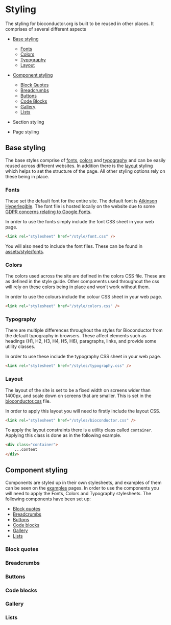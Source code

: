 # Styling

The styling for bioconductor.org is built to be reused in other places. It comprises of several different aspects

* [Base styling](#base-styling)
  * [Fonts](#fonts)
  * [Colors](#colors)
  * [Typography](#typography)
  * [Layout](#layout)

* [Component styling](#component-styling)
  * [Block Quotes](#block-quotes)
  * [Breadcrumbs](#breadcrumbs)
  * [Buttons](#buttons)
  * [Code Blocks](#code-blocks)
  * [Gallery](#gallery)
  * [Lists](#lists)

* Section styling
* Page styling

## Base styling

The base styles comprise of [fonts](#fonts), [colors](colors) and [typography](typography) and can be easily reused across different websites. In addition there is the [layout](layout) styling which helps to set the structure of the page. All other styling options rely on these being in place.

### Fonts

These set the default font for the entire site. The default font is [Atkinson Hyperlegible](https://fonts.google.com/specimen/Atkinson+Hyperlegible). The font file is hosted locally on the website due to some [GDPR concerns relating to Google Fonts](https://www.cookieyes.com/documentation/features/google-fonts-and-gdpr/#How_do_Goo_0).

In order to use the fonts simply include the font CSS sheet in your web page.

```html
<link rel="stylesheet" href="/style/font.css" />
```

You will also need to include the font files. These can be found in [assets/style/fonts](/assets/style/fonts). 


### Colors

The colors used across the site are defined in the colors CSS file. These are as defined in the style guide. Other components used throughout the css will rely on these colors being in place and won't work without them.

In order to use the colours include the colour CSS sheet in your web page.

```html
<link rel="stylesheet" href="/style/colors.css" />
```


### Typography

There are multiple differences throughout the styles for Bioconductor from the default typography in browsers. These affect elements such as headings (H1, H2, H3, H4, H5, H6), paragraphs, links, and provide some utility classes.

In order to use these include the typography CSS sheet in your web page.

```html
<link rel="stylesheet" href="/styles/typography.css" />
```

### Layout

The layout of the site is set to be a fixed width on screens wider than 1400px, and scale down on screens that are smaller. This is set in the [bioconductor.css](/assets/style/bioconductor.css) file.

In order to apply this layout you will need to firstly include the layout CSS.

```html
<link rel="stylesheet" href="/styles/bioconductor.css" />
```

To apply the layout constraints there is a utility class called `container`. Applying this class is done as in the following example.

```html
<div class="container">
    ...content
</div>
```

## Component styling

Components are styled up in their own stylesheets, and examples of them can be seen on the [examples](/content/examples) pages. In order to use the components you will need to apply the Fonts, Colors and Typography stylesheets. The following components have been set up:

* [Block quotes](#block-quotes)
* [Breadcrumbs](#breadcrumbs)
* [Buttons](#buttons)
* [Code blocks](#code-blocks)
* [Gallery](#gallery)
* [Lists](#lists)

### Block quotes

### Breadcrumbs

### Buttons

### Code blocks

### Gallery

### Lists


